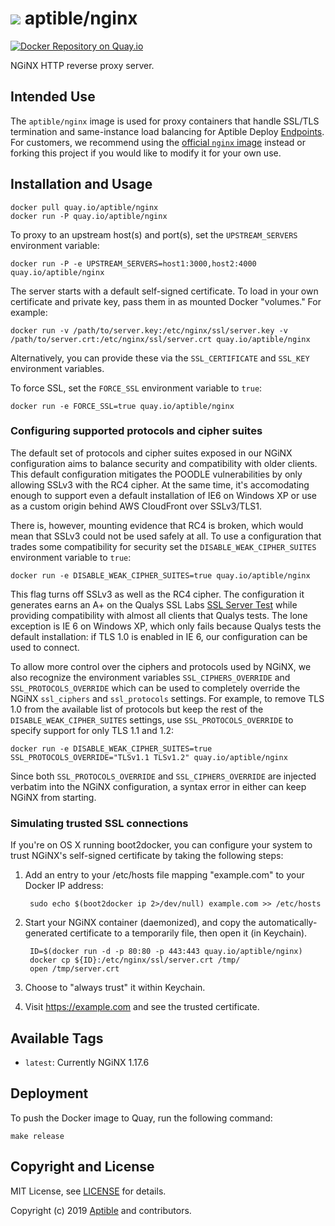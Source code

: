 # ![](https://gravatar.com/avatar/11d3bc4c3163e3d238d558d5c9d98efe?s=64) aptible/nginx

[![Docker Repository on Quay.io](https://quay.io/repository/aptible/nginx/status)](https://quay.io/repository/aptible/nginx)

NGiNX HTTP reverse proxy server.

## Intended Use

The `aptible/nginx` image is used for proxy containers that handle SSL/TLS
termination and same-instance load balancing for Aptible Deploy
[Endpoints](https://www.aptible.com/documentation/deploy/reference/apps/endpoints.html#endpoints).
For customers, we recommend using the [official `nginx` image](https://hub.docker.com/_/nginx)
instead or forking this project if you would like to modify it for your own use.

## Installation and Usage

    docker pull quay.io/aptible/nginx
    docker run -P quay.io/aptible/nginx

To proxy to an upstream host(s) and port(s), set the `UPSTREAM_SERVERS` environment variable:

    docker run -P -e UPSTREAM_SERVERS=host1:3000,host2:4000 quay.io/aptible/nginx

The server starts with a default self-signed certificate. To load in your own certificate and private key, pass them in as mounted Docker "volumes." For example:

    docker run -v /path/to/server.key:/etc/nginx/ssl/server.key -v /path/to/server.crt:/etc/nginx/ssl/server.crt quay.io/aptible/nginx

Alternatively, you can provide these via the `SSL_CERTIFICATE` and `SSL_KEY` environment variables.

To force SSL, set the `FORCE_SSL` environment variable to `true`:

    docker run -e FORCE_SSL=true quay.io/aptible/nginx

### Configuring supported protocols and cipher suites

The default set of protocols and cipher suites exposed in our NGiNX
configuration aims to balance security and compatibility with older clients.
This default configuration mitigates the POODLE vulnerabilities by only allowing
SSLv3 with the RC4 cipher. At the same time, it's accomodating enough to support
even a default installation of IE6 on Windows XP or use as a custom origin
behind AWS CloudFront over SSLv3/TLS1.

There is, however, mounting evidence that RC4 is broken, which would mean that
SSLv3 could not be used safely at all. To use a configuration that trades some
compatibility for security set the `DISABLE_WEAK_CIPHER_SUITES` environment
variable to `true`:

    docker run -e DISABLE_WEAK_CIPHER_SUITES=true quay.io/aptible/nginx

This flag turns off SSLv3 as well as the RC4 cipher. The configuration it
generates earns an A+ on the Qualys SSL Labs
[SSL Server Test](https://www.ssllabs.com/ssltest/) while providing
compatibility with almost all clients that Qualys tests. The lone exception is
IE 6 on Windows XP, which only fails because Qualys tests the default
installation: if TLS 1.0 is enabled in IE 6, our configuration can be used to
connect.

To allow more control over the ciphers and protocols used by NGiNX, we also
recognize the environment variables `SSL_CIPHERS_OVERRIDE` and
`SSL_PROTOCOLS_OVERRIDE` which can be used to completely override the NGiNX
`ssl_ciphers` and `ssl_protocols` settings. For example, to remove TLS 1.0 from
the available list of protocols but keep the rest of the
`DISABLE_WEAK_CIPHER_SUITES` settings, use `SSL_PROTOCOLS_OVERRIDE` to specify
support for only TLS 1.1 and 1.2:

    docker run -e DISABLE_WEAK_CIPHER_SUITES=true SSL_PROTOCOLS_OVERRIDE="TLSv1.1 TLSv1.2" quay.io/aptible/nginx

Since both `SSL_PROTOCOLS_OVERRIDE` and `SSL_CIPHERS_OVERRIDE` are injected
verbatim into the NGiNX configuration, a syntax error in either can keep NGiNX
from starting.

### Simulating trusted SSL connections

If you're on OS X running boot2docker, you can configure your system to trust NGiNX's self-signed certificate by taking the following steps:

1. Add an entry to your /etc/hosts file mapping "example.com" to your Docker IP address:

        sudo echo $(boot2docker ip 2>/dev/null) example.com >> /etc/hosts

1. Start your NGiNX container (daemonized), and copy the automatically-generated certificate to a temporarily file, then open it (in Keychain).

        ID=$(docker run -d -p 80:80 -p 443:443 quay.io/aptible/nginx)
        docker cp ${ID}:/etc/nginx/ssl/server.crt /tmp/
        open /tmp/server.crt

1. Choose to "always trust" it within Keychain.

1. Visit https://example.com and see the trusted certificate.


## Available Tags

* `latest`: Currently NGiNX 1.17.6

## Deployment

To push the Docker image to Quay, run the following command:

    make release

## Copyright and License

MIT License, see [LICENSE](LICENSE.md) for details.

Copyright (c) 2019 [Aptible](https://www.aptible.com) and contributors.

